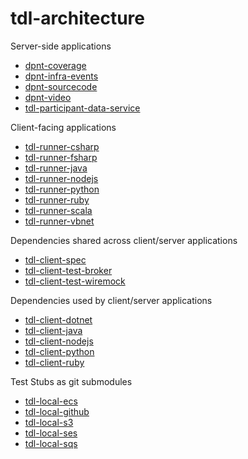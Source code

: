 # tdl-architecture

Server-side applications
- [dpnt-coverage](dpnt-coverage.md)
- [dpnt-infra-events](dpnt-infra-events.md)
- [dpnt-sourcecode](dpnt-sourcecode.md)
- [dpnt-video](dpnt-video.md)
- [tdl-participant-data-service](tdl-participant-data-service.md)

Client-facing applications
- [tdl-runner-csharp](tdl-runner-csharp.md)
- [tdl-runner-fsharp](tdl-runner-fsharp.md)
- [tdl-runner-java](tdl-runner-java.md)
- [tdl-runner-nodejs](tdl-runner-nodejs.md)
- [tdl-runner-python](tdl-runner-python.md)
- [tdl-runner-ruby](tdl-runner-ruby.md)
- [tdl-runner-scala](tdl-runner-scala.md)
- [tdl-runner-vbnet](tdl-runner-vbnet.md)

Dependencies shared across client/server applications
- [tdl-client-spec](tdl-client-spec.md)
- [tdl-client-test-broker](tdl-client-test-broker.md)
- [tdl-client-test-wiremock](tdl-client-test-wiremock.md)

Dependencies used by client/server applications
- [tdl-client-dotnet](tdl-client-dotnet.md)
- [tdl-client-java](tdl-client-java.md)
- [tdl-client-nodejs](tdl-client-nodejs.md)
- [tdl-client-python](tdl-client-python.md)
- [tdl-client-ruby](tdl-client-ruby.md)

Test Stubs as git submodules
- [tdl-local-ecs](tdl-local-ecs.md)
- [tdl-local-github](tdl-local-github.md)
- [tdl-local-s3](tdl-local-s3.md)
- [tdl-local-ses](tdl-local-ses.md)
- [tdl-local-sqs](tdl-local-sqs.md)